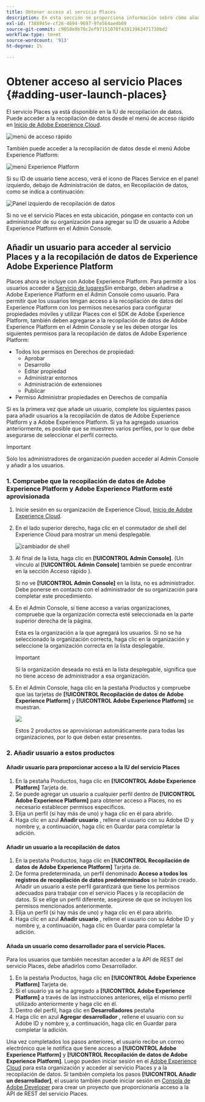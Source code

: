 ```yaml
---
title: Obtener acceso al servicio Places
description: En esta sección se proporciona información sobre cómo añadir un usuario al servicio y al Experience Platform Launch de Places para que pueda acceder a ellos.
exl-id: f388945e-cf26-4694-9697-9fe564ae4b69
source-git-commit: c9058e9b70c2ef97151078f43913963471730bd2
workflow-type: tm+mt
source-wordcount: '913'
ht-degree: 1%

---
```


# Obtener acceso al servicio Places {#adding-user-launch-places}

El servicio Places ya está disponible en la IU de recopilación de datos. Puede acceder a la recopilación de datos desde el menú de acceso rápido en [Inicio de Adobe Experience Cloud](https://experience.adobe.com).

![menú de acceso rápido](/help/assets/quickaccess.png)

También puede acceder a la recopilación de datos desde el menú Adobe Experience Platform:

![menú Experience Platform](/help/assets/solutionaccessmenu.png)

Si su ID de usuario tiene acceso, verá el icono de Places Service en el panel izquierdo, debajo de Administración de datos, en Recopilación de datos, como se indica a continuación:

![Panel izquierdo de recopilación de datos](/help/assets/places_in_data_collection.png)

Si no ve el servicio Places en esta ubicación, póngase en contacto con un administrador de su organización para agregar su ID de usuario a Adobe Experience Platform en el Admin Console.

## Añadir un usuario para acceder al servicio Places y a la recopilación de datos de Experience Adobe Experience Platform

Places ahora se incluye con Adobe Experience Platform. Para permitir a los usuarios acceder a [Servicio de lugares](https://experience.adobe.com/#/data-collection/places)Sin embargo, deben añadirse a Adobe Experience Platform en el Admin Console como usuario. Para permitir que los usuarios tengan acceso a la recopilación de datos del Experience Platform con los permisos necesarios para configurar propiedades móviles y utilizar Places con el SDK de Adobe Experience Platform, también deben agregarse a la recopilación de datos de Adobe Experience Platform en el Admin Console y se les deben otorgar los siguientes permisos para la recopilación de datos de Adobe Experience Platform:

* Todos los permisos en Derechos de propiedad:
   * Aprobar
   * Desarrollo
   * Editar propiedad
   * Administrar entornos
   * Administración de extensiones
   * Publicar
* Permiso Administrar propiedades en Derechos de compañía

Si es la primera vez que añade un usuario, complete los siguientes pasos para añadir usuarios a la recopilación de datos de Adobe Experience Platform y a Adobe Experience Platform. Si ya ha agregado usuarios anteriormente, es posible que se muestren varios perfiles, por lo que debe asegurarse de seleccionar el perfil correcto.

>[!IMPORTANT]
>
>Solo los administradores de organización pueden acceder al Admin Console y añadir a los usuarios.

### 1. Compruebe que la recopilación de datos de Adobe Experience Platform y Adobe Experience Platform esté aprovisionada

1. Inicie sesión en su organización de Experience Cloud, [Inicio de Adobe Experience Cloud](https://experience.adobe.com).
1. En el lado superior derecho, haga clic en el conmutador de shell del Experience Cloud para mostrar un menú desplegable.

   ![cambiador de shell](/help/assets/places_shell_switcher1.png)

1. Al final de la lista, haga clic en **[!UICONTROL Admin Console]**. (Un vínculo al **[!UICONTROL Admin Console]** también se puede encontrar en la sección Acceso rápido ).

   Si no ve **[!UICONTROL Admin Console]** en la lista, no es administrador. Debe ponerse en contacto con el administrador de su organización para completar este procedimiento.

1. En el Admin Console, si tiene acceso a varias organizaciones, compruebe que la organización correcta esté seleccionada en la parte superior derecha de la página.

   Esta es la organización a la que agregará los usuarios. Si no se ha seleccionado la organización correcta, haga clic en la organización y seleccione la organización correcta en la lista desplegable.

   >[!IMPORTANT]
   >
   >Si la organización deseada no está en la lista desplegable, significa que no tiene acceso de administrador a esa organización.

1. En el Admin Console, haga clic en la pestaña Productos y compruebe que las tarjetas de **[!UICONTROL Recopilación de datos de Adobe Experience Platform]** y **[!UICONTROL Adobe Experience Platform]** se muestran.

   ![](/help/assets/places_provisioned1.png)

   Estos 2 productos se aprovisionan automáticamente para todas las organizaciones, por lo que deben estar presentes.


### 2. Añadir usuario a estos productos

#### Añadir usuario para proporcionar acceso a la IU del servicio Places

1. En la pestaña Productos, haga clic en **[!UICONTROL Adobe Experience Platform]** Tarjeta de.
2. Se puede agregar un usuario a cualquier perfil dentro de **[!UICONTROL Adobe Experience Platform]** para obtener acceso a Places, no es necesario establecer permisos específicos.
3. Elija un perfil (si hay más de uno) y haga clic en él para abrirlo.
4. Haga clic en azul **Añadir usuario** , rellene el usuario con su Adobe ID y nombre y, a continuación, haga clic en Guardar para completar la adición.

#### Añadir un usuario a la recopilación de datos

1. En la pestaña Productos, haga clic en **[!UICONTROL Recopilación de datos de Adobe Experience Platform]** Tarjeta de.
2. De forma predeterminada, un perfil denominado **Acceso a todos los registros de recopilación de datos predeterminados** se habrán creado. Añadir un usuario a este perfil garantizará que tiene los permisos adecuados para trabajar con el servicio Places y la recopilación de datos. Si se elige un perfil diferente, asegúrese de que se incluyen los permisos mencionados anteriormente.
3. Elija un perfil (si hay más de uno) y haga clic en él para abrirlo.
4. Haga clic en azul **Añadir usuario** , rellene el usuario con su Adobe ID y nombre y, a continuación, haga clic en Guardar para completar la adición.

#### Añada un usuario como desarrollador para el servicio Places.

Para los usuarios que también necesitan acceder a la API de REST del servicio Places, debe añadirlos como Desarrollador.
1. En la pestaña Productos, haga clic en **[!UICONTROL Adobe Experience Platform]** Tarjeta de.
2. Si el usuario ya se ha agregado a **[!UICONTROL Adobe Experience Platform]** a través de las instrucciones anteriores, elija el mismo perfil utilizado anteriormente y haga clic en él.
3. Dentro del perfil, haga clic en **Desarrolladores** pestaña
4. Haga clic en azul **Agregar desarrollador** , rellene el usuario con su Adobe ID y nombre y, a continuación, haga clic en Guardar para completar la adición.

Una vez completados los pasos anteriores, el usuario recibe un correo electrónico que le notifica que tiene acceso a **[!UICONTROL Adobe Experience Platform]** y **[!UICONTROL Recopilación de datos de Adobe Experience Platform]**. Luego pueden iniciar sesión en el [Adobe Experience Cloud](https://experience.adobe.com) para esta organización y acceder al servicio Places y a la recopilación de datos. Si también completa los pasos **[!UICONTROL Añadir un desarrollador]**, el usuario también puede iniciar sesión en [Consola de Adobe Developer](https://developer.adobe.com/console/home) para crear un proyecto que proporcionaría acceso a la API de REST del servicio Places.
